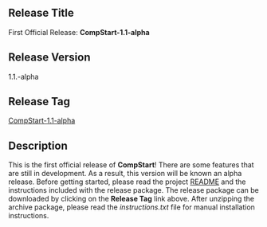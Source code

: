 ## Release Title

First Official Release: **CompStart-1.1-alpha**

## Release Version

1.1.-alpha

## Release Tag

[CompStart-1.1-alpha](https://github.com/dEhiN/CompStart/releases/tag/CompStart-1.1-alpha)

## Description

This is the first official release of **CompStart**! There are some features that are still in development. As a result, this version will be known an alpha release. Before getting started, please read the project [README](https://github.com/dEhiN/CompStart) and the instructions included with the release package. The release package can be downloaded by clicking on the **Release Tag** link above. After unzipping the archive package, please read the _instructions.txt_ file for manual installation instructions.
